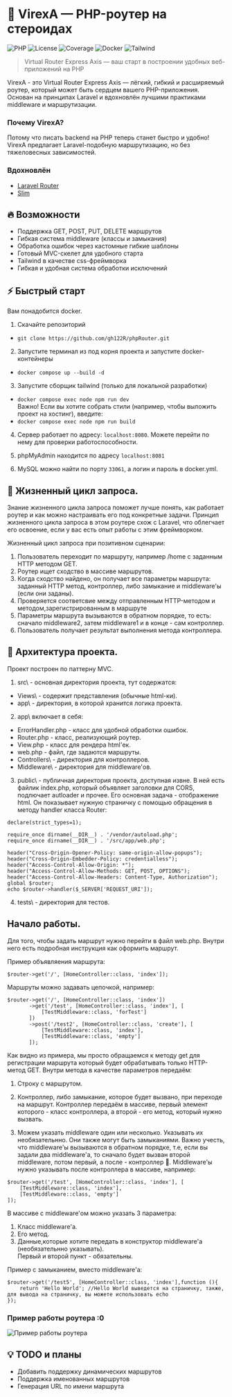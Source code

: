 
# 🧭 VirexA — PHP-роутер на стероидах  

![PHP](https://img.shields.io/badge/PHP-8.4-blue)
![License](https://img.shields.io/badge/license-MIT-green)
![Coverage](https://img.shields.io/badge/tests-90%25-brightgreen)
![Docker](https://img.shields.io/badge/docker-ready-blue)
![Tailwind](https://img.shields.io/badge/tailwind-ready-blue)


> Virtual Router Express Axis — ваш старт в построении удобных веб-приложений на PHP


VirexA - это Virtual Router Express Axis — лёгкий, гибкий и расширяемый роутер, который может быть сердцем вашего PHP-приложения. 
Основан на принципах Laravel и вдохновлён лучшими практиками middleware и маршрутизации.

### Почему VirexA?
Потому что писать backend на PHP теперь станет быстро и удобно! VirexA предлагает Laravel-подобную маршрутизацию, но без тяжеловесных зависимостей.

### Вдохновлён

- [Laravel Router](https://laravel.com/docs/routing)
- [Slim](https://www.slimframework.com/)

## 🔥 Возможности
- Поддержка GET, POST, PUT, DELETE маршрутов
- Гибкая система middleware (классы и замыкания)
- Обработка ошибок через кастомные гибкие шаблоны
- Готовый MVC-скелет для удобного старта
- Tailwind в качестве css-фреймворка
- Гибкая и удобная система обработки исключений

## ⚡ Быстрый старт
Вам понадобится docker.

1) Скачайте репозиторий
- ```git clone https://github.com/gh122R/phpRouter.git  ```

2) Запустите терминал из под корня проекта и запустите docker-контейнеры
- ```docker compose up --build -d```

3) Запустите сборщик tailwind (только для локальной разработки)
- ``` docker compose exec node npm run dev ```  
  Важно! Если вы хотите собрать стили (например, чтобы выложить проект на хостинг), введите:
- ``` docker compose exec node npm run build ```

4) Сервер работает по адресу: ```localhost:8080```.
   Можете перейти по нему для проверки работоспособности.

5) phpMyAdmin находится по адресу ``` localhost:8081 ```

6) MySQL можно найти по порту ``` 33061 ```, а логин и пароль в docker.yml.
## 👾 Жизненный цикл запроса.

Знание жизненного цикла запроса поможет лучше понять, как работает роутер и как можно настраивать его под конкретные задачи. Принцип жизненного цикла запроса в этом роутере схож с Laravel, что облегчает его освоение, если у вас есть опыт работы с этим фреймворком.

Жизненный цикл запроса при позитивном сценарии:

1) Пользователь переходит по маршруту, например /home с заданным HTTP методом GET.
2) Роутер ищет сходство в массиве маршрутов.
3) Когда сходство найдено, он получает все параметры маршрута: заданный HTTP метод, контроллер, либо замыкание и middleware'ы (если они заданы).
4) Проверяется соответсвие между отправленным HTTP-методом и  методом,зарегистрированным в маршруте
5) Параметры маршрута вызываются в обратном порядке, то есть: сначало middleware2, затем middleware1 и в конце - сам контроллер.
6) Пользователь получает результат выполнения метода контроллера.


## 🤖 Архитектура проекта.

Проект построен по паттерну MVC.

1) src\ - основная директория проекта, тут содержатся:
- Views\ - содержит представления (обычные html-ки).
- app\  - директория, в которой хранится логика проекта.
2) app\ включает в себя:
- ErrorHandler.php - класс для удобной обработки ошибок.
- Router.php - класс, реализующий роутер.
- View.php - класс для рендера html'ек.
- web.php - файл, где задаются маршруты.
- Controllers\ - директория для контроллеров.
- Middleware\ - директория  для middleware'ов.
3) public\ - публичная директория проекта, доступная извне. В ней есть файлик index.php, который  объявляет заголовки для CORS, подлючает autloader и прочее. Его основная задача - отображение html.
   Он показывает нужную страничку с помощью обращения в методу handler класса Router:

```
declare(strict_types=1);

require_once dirname(__DIR__) . '/vendor/autoload.php';
require_once dirname(__DIR__) . '/src/app/web.php';

header("Cross-Origin-Opener-Policy: same-origin-allow-popups");
header("Cross-Origin-Embedder-Policy: credentialless");
header("Access-Control-Allow-Origin: *");
header("Access-Control-Allow-Methods: GET, POST, OPTIONS");
header("Access-Control-Allow-Headers: Content-Type, Authorization");
global $router;
echo $router->handler($_SERVER['REQUEST_URI']);
```

4) tests\ - директория для тестов.
## Начало работы.

Для того, чтобы задать маршрут нужно перейти в файл web.php.
Внутри него есть подробная инструкция как оформить маршрут.

Пример объявляения маршрута:
``` 
$router->get('/', [HomeController::class, 'index']);
```

Маршруты можно задавать цепочкой, например:
```
$router->get('/', [HomeController::class, 'index'])
       ->get('/test', [HomeController::class, 'index'], [
           [TestMiddleware::class, 'forTest']
       ])
       ->post('/test2', [HomeController::class, 'create'], [
           [TestMiddleware::class, 'index'],
           [TestMiddleware::class, 'empty']
       ]);
```

Как видно из примера, мы просто обращаемся к методу get для регистрации маршрута который будет обрабатывать только HTTP-метод GET. Внутри метода в качестве параметров передаём:

1) Строку с маршрутом.

2) Контроллер, либо замыкание, которое будет вызвано, при переходе на маршрут. Контроллер передаём в массиве, первый элемент которого - класс контроллера, а второй - его метод, который нужно вызвать.

3) Можем указать middleware один или несколько. Указывать их необязательнно. Они также могут быть замыканиями. Важно учесть, что middleware'ы вызываются в обратном порядке, т.е, если вы задали два middleware'а, то сначало будет вызван второй middleware, потом первый, а после - контроллер 🤠.
   Middleware'ы нужно указывать после контроллера в массиве, например:
```
$router->get('/test', [HomeController::class, 'index'], [
    [TestMiddleware::class, 'index'],
    [TestMiddleware::class, 'empty']
]);
 ```
В массиве с middleware'ом можно указать 3 параметра:

1) Класс middleware'а.
2) Его метод.
3) Данные,которые хотите передать в конструктор middleware'а (необязательнно указывать).  
   Первый и второй пункт - обязательны.

Пример с замыканием, вместо middleware'а:

```
$router->get('/test5', [HomeController::class, 'index'],function (){
    return 'Hello World'; //Hello World выведется на страничку, также, для вывода на страничку, вы можете использовать echo
});
```

### Пример работы роутера :0

![Пример работы роутера](https://github.com/user-attachments/assets/fc83373d-14ff-432a-927f-cba0776bf9cb)

## 💡 TODO и планы

- Добавить поддержку динамических маршрутов
- Поддержка именованных маршрутов
- Генерация URL по имени маршрута
